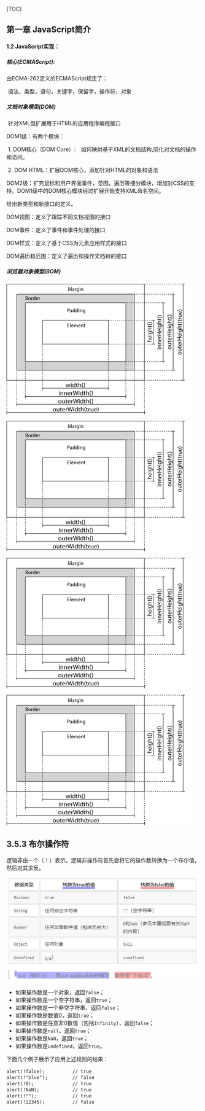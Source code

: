 [TOC]


<div style="page-break-after: always;"></div>


## 第一章 JavaScript简介

#### 1.2 JavaScript实现：

##### 核心(ECMAScript): 

由ECMA-262定义的ECMAScript规定了：

​		语法，类型，语句，关键字，保留字，操作符，对象

##### 文档对象模型(DOM)

​		针对XML但扩展用于HTML的应用程序编程接口

DOM1级：有两个模块：

​			1. DOM核心（DOM Core）:　如何映射基于XML的文档结构,简化对文档的操作和访问。

​			2. DOM HTML：扩展DOM核心，添加针对HTML的对象和语法

DOM2级：扩充鼠标和用户界面事件，范围，遍历等细分模块，增加对CSS的支持。DOM1级中的DOM核心模块经过扩展开始支持XML命名空间。

给出新类型和新接口的定义。

DOM视图：定义了跟踪不同文档视图的接口

DOM事件：定义了事件和事件处理的接口

DOM样式：定义了基于CSS为元素应用样式的接口

DOM遍历和范围：定义了遍历和操作文档树的接口

##### 浏览器对象模型(BOM)			


<div style="page-break-after: always;"></div>

![](https://raw.githubusercontent.com/xiaoanbucai/CloudNote/master/image/css%E7%9B%92%E5%AD%90%E5%B0%BA%E5%AF%B8.jpg)

![](https://raw.githubusercontent.com/xiaoanbucai/CloudNote/master/image/css%E7%9B%92%E5%AD%90%E5%B0%BA%E5%AF%B8.jpg)

![](https://raw.githubusercontent.com/xiaoanbucai/CloudNote/master/image/css%E7%9B%92%E5%AD%90%E5%B0%BA%E5%AF%B8.jpg)

![](https://raw.githubusercontent.com/xiaoanbucai/CloudNote/master/image/css%E7%9B%92%E5%AD%90%E5%B0%BA%E5%AF%B8.jpg)

## 3.5.3 布尔操作符

逻辑非由一个（！）表示。逻辑非操作符首先会将它的操作数转换为一个布尔值，然后对其求反。

![布尔操作符](image/布尔操作符.jpg)

- 如果操作数是一个对象，返回`false`；
- 如果操作数是一个空字符串，返回`true`；
- 如果操作数是一个非空字符串，返回`false`；
- 如果操作数是数值0，返回`true`；
- 如果操作数是任意非0数值（包括`Infinity`），返回`false`；
- 如果操作数是`null`，返回`true`；
- 如果操作数是`NaN`，返回`true`；
- 如果操作数是`undefined`，返回`true`。

下面几个例子展示了应用上述规则的结果：

```
alert(!false);          // true
alert(!"blue");         // false
alert(!0);              // true
alert(!NaN);            // true
alert(!"");             // true
alert(!12345);          // false
```